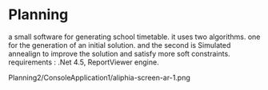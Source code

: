 # Planning
a small software for generating school timetable. it uses two algorithms. one for the generation of an initial solution. and the second is Simulated annealign to improve the solution and satisfy more soft constraints.
requirements : .Net 4.5, ReportViewer engine.

Planning2/ConsoleApplication1/aliphia-screen-ar-1.png
